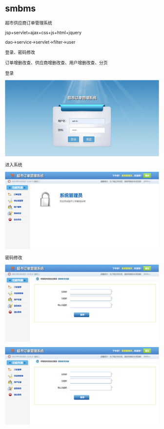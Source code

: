 # smbms
超市供应商订单管理系统

jsp+servlet+ajax+css+js+html+jquery

dao->service->servlet->filter->user

登录、密码修改

订单增删改查、供应商增删改查、用户增删改查、分页

登录

![image](_img/登录.png)

进入系统

![image](_img/进入系统.png)

密码修改

![image](_img/密码修改.png)

![image](_img/密码修改.png)
